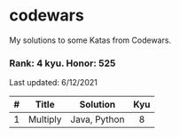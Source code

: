 # codewars
My solutions to some Katas from Codewars.

### Rank: 4 kyu. Honor: 525

Last updated: 6/12/2021

|#| Title | Solution | Kyu |
|:-:|:-------:|:----------:|:-----:|
|1|Multiply|Java, Python| 8 |
